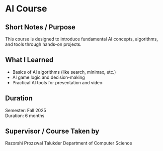 # AI Course

## Short Notes / Purpose
This course is designed to introduce fundamental AI concepts, algorithms, and tools through hands-on projects.

## What I Learned
- Basics of AI algorithms (like search, minimax, etc.)
- AI game logic and decision-making
- Practical AI tools for presentation and video

## Duration
Semester: Fall 2025  
Duration: 6 months

## Supervisor / Course Taken by
Razorshi Prozzwal Talukder
Department of Computer Science

